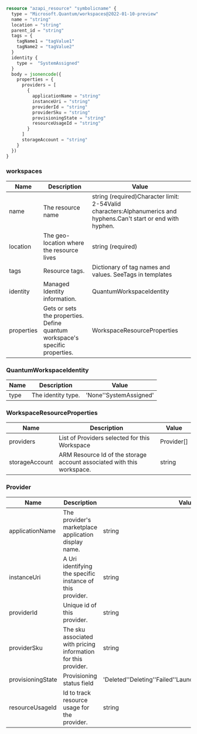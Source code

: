 ```terraform
resource "azapi_resource" "symbolicname" {
  type = "Microsoft.Quantum/workspaces@2022-01-10-preview"
  name = "string"
  location = "string"
  parent_id = "string"
  tags = {
    tagName1 = "tagValue1"
    tagName2 = "tagValue2"
  }
  identity {
    type =  "SystemAssigned"
  }
  body = jsonencode({
    properties = {
      providers = [
        {
          applicationName = "string"
          instanceUri = "string"
          providerId = "string"
          providerSku = "string"
          provisioningState = "string"
          resourceUsageId = "string"
        }
      ]
      storageAccount = "string"
    }
  })
}

```

### workspaces

| Name | Description | Value |
|-|-|-|
| name | The resource name | string (required)Character limit: 2-54Valid characters:Alphanumerics and hyphens.Can't start or end with hyphen. |
| location | The geo-location where the resource lives | string (required) |
| tags | Resource tags. | Dictionary of tag names and values. SeeTags in templates |
| identity | Managed Identity information. | QuantumWorkspaceIdentity |
| properties | Gets or sets the properties. Define quantum workspace's specific properties. | WorkspaceResourceProperties |


### QuantumWorkspaceIdentity

| Name | Description | Value |
|-|-|-|
| type | The identity type. | 'None''SystemAssigned' |


### WorkspaceResourceProperties

| Name | Description | Value |
|-|-|-|
| providers | List of Providers selected for this Workspace | Provider[] |
| storageAccount | ARM Resource Id of the storage account associated with this workspace. | string |


### Provider

| Name | Description | Value |
|-|-|-|
| applicationName | The provider's marketplace application display name. | string |
| instanceUri | A Uri identifying the specific instance of this provider. | string |
| providerId | Unique id of this provider. | string |
| providerSku | The sku associated with pricing information for this provider. | string |
| provisioningState | Provisioning status field | 'Deleted''Deleting''Failed''Launching''Succeeded''Updating' |
| resourceUsageId | Id to track resource usage for the provider. | string |


